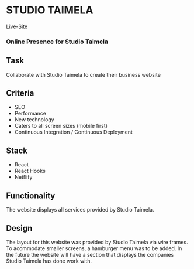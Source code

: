 # STUDIO TAIMELA #

[Live-Site](http://studiotaimela.com "Named link title")

### Online Presence for Studio Taimela

## Task
Collaborate with Studio Taimela to create their business website

## Criteria
* SEO
* Performance
* New technology
* Caters to all screen sizes (mobile first)
* Continuous Integration / Continuous Deployment

 ## Stack
 * React
 * React Hooks
 * Netflify

 ## Functionality
The website displays all services provided by Studio Taimela.

## Design
The layout for this website was provided by Studio Taimela via wire frames.  To acommodate smaller screens, a hamburger menu was to be added.  In the future the website will have a section that displays the companies Studio Taimela has done work with.
